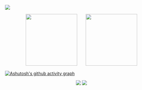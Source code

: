 ![](https://raw.githubusercontent.com/jerry609/jerry609/main/dist/github-contribution-grid-snake.svg)

<div align="center">
<span>&emsp;&emsp;</span>
<img height="170px" src="https://github-readme-stats.vercel.app/api?username=jerry609" /><span>&emsp;&emsp;</span><img height="170px" src="https://github-readme-stats.vercel.app/api/top-langs/?username=jerry609&layout=compact&langs_count=8" />
<span>&emsp;&emsp;</span>
</div>

[![Ashutosh's github activity graph](https://github-readme-activity-graph.vercel.app/graph?username=jerry609&theme=dracula&bg_color=white&title_color=black&area_color=black&)](https://github.com/jerry609/github-readme-activity-graph)


<div align="center">
    <img  src="https://github-readme-streak-stats.herokuapp.com/?user=jerry609" />
    <img  src="https://github-profile-trophy.vercel.app/?username=jerry609" />
</div>
